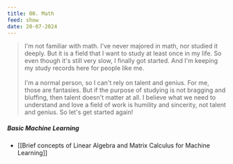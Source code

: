 ```yaml
---
title: 00. Math
feed: show
date: 20-07-2024
---
```

> I'm not familiar with math. I've never majored in math, nor studied it deeply. But it is a field that I want to study at least once in my life. So even though it's still very slow, I finally got started. And I'm keeping my study records here for people like me.<br>
> <br>
> I'm a normal person, so I can't rely on talent and genius. For me, those are fantasies. But if the purpose of studying is not bragging and bluffing, then talent doesn't matter at all. I believe what we need to understand and love a field of work is humility and sincerity, not talent and genius. So let's get started again!


##### Basic Machine Learning

- [[Brief concepts of Linear Algebra and Matrix Calculus for Machine Learning]]
<br><br>

